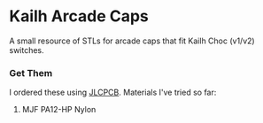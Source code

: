 # Kailh Arcade Caps

A small resource of STLs for arcade caps that fit Kailh Choc (v1/v2) switches.

### Get Them

I ordered these using [JLCPCB](https://jlcpcb.com).
Materials I've tried so far:

1.  MJF PA12-HP Nylon
